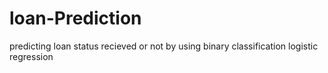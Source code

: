 # loan-Prediction
predicting loan status recieved or not by using binary classification logistic regression
